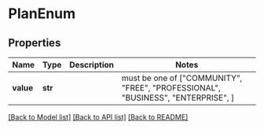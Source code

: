 # PlanEnum


## Properties
Name | Type | Description | Notes
------------ | ------------- | ------------- | -------------
**value** | **str** |  |  must be one of ["COMMUNITY", "FREE", "PROFESSIONAL", "BUSINESS", "ENTERPRISE", ]

[[Back to Model list]](../README.md#documentation-for-models) [[Back to API list]](../README.md#documentation-for-api-endpoints) [[Back to README]](../README.md)


